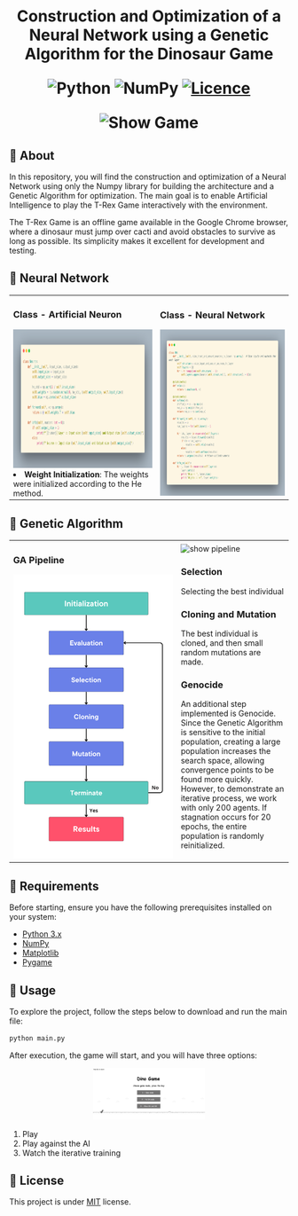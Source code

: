 <h1 align="center" style="font-weight: bold;">Construction and Optimization of a Neural Network using a Genetic Algorithm for the Dinosaur Game

![Python](https://img.shields.io/badge/python-3670A0?style=for-the-badge&logo=python&logoColor=ffdd54)
![NumPy](https://img.shields.io/badge/numpy-%23013243.svg?style=for-the-badge&logo=numpy&logoColor=white)
[![Licence](https://img.shields.io/github/license/Ileriayo/markdown-badges?style=for-the-badge)](https://github.com/Rafaelsoz/AI-Dinosaur-Game-Genetic-Algorithm/blob/main/LICENSE)


<p align='center'>
	<img src="Assets/Dino Vf2.gif" alt="Show Game" style="max-width:100%; height:auto;">
<p>


<h2 id="started">📌 About</h2>
In this repository, you will find the construction and optimization of a Neural Network using only the Numpy library for building the architecture and a Genetic Algorithm for optimization. The main goal is to enable Artificial Intelligence to play the T-Rex Game interactively with the environment.

The T-Rex Game is an offline game available in the Google Chrome browser, where a dinosaur must jump over cacti and avoid obstacles to survive as long as possible. Its simplicity makes it excellent for development and testing.

## 🤖 Neural Network
               
<table>
  <tr>
    <td>
      <h3>Class - Artificial Neuron</h3>
      <img src="Assets/neuron.png" alt="neuron class" width="450" height="250">
      <li><strong>Weight Initialization</strong>: The weights were initialized according to the He method.</li>
    </td>
    <td>
      <h3>Class - Neural Network</h3>
      <img src="Assets/nn.png" alt="ceural cetwork class" width="500" height="300">
    </td>
  </tr>
</table>

## 🧬 Genetic Algorithm
<table style="width:100%;">
  <tr>
    <td style="width:60%;">
      <h3>GA Pipeline</h3>
      <img src="Assets/GA.png" alt="ga pipeline" style="width:100%; height:auto;">
    </td>
    <td style="width:40%;">
      <img src="Assets/large_gif.gif" alt="show pipeline" style="max-width:100%; height:auto;">
      <h3>Selection</h3>
      <p>Selecting the best individual</p>
      <h3>Cloning and Mutation</h3>
      <p>The best individual is cloned, and then small random mutations are made.</p>
      <h3>Genocide</h3>
      <p>An additional step implemented is Genocide. Since the Genetic Algorithm is sensitive to the initial population, creating a large population increases the search space, allowing convergence points to be found more quickly. However, to demonstrate an iterative process, we work with only 200 agents. If stagnation occurs for 20 epochs, the entire population is randomly reinitialized.</p>
    </td>
  </tr>
</table>

## 📝 Requirements
Before starting, ensure you have the following prerequisites installed on your system:
- [Python 3.x](https://www.python.org/downloads/)
- [NumPy](https://numpy.org/install/)
- [Matplotlib](https://matplotlib.org/stable/users/installing.html)
- [Pygame](https://www.pygame.org/docs/)

## 🚀 Usage
To explore the project, follow the steps below to download and run the main file:
```sh
python main.py
```
After execution, the game will start, and you will have three options:

<p align='center'>
<img src="Assets/trex-opt.png" alt="Show Game" style="max-width:40%; height:auto;">
<p>

1. Play
2. Play against the AI
3. Watch the iterative training

## 📃 License
This project is under [MIT](LICENSE.txt) license.
